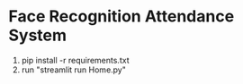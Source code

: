 # Face Recognition Attendance System
1. pip install -r requirements.txt
2. run "streamlit run Home.py"
